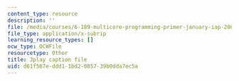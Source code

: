```yaml
---
content_type: resource
description: ''
file: /media/courses/6-189-multicore-programming-primer-january-iap-2007/d61f567eddd11bd2085739b0dda7ec5a_SI_GKdFQmds.srt
file_type: application/x-subrip
learning_resource_types: []
ocw_type: OCWFile
resourcetype: Other
title: 3play caption file
uid: d61f567e-ddd1-1bd2-0857-39b0dda7ec5a
---
```

